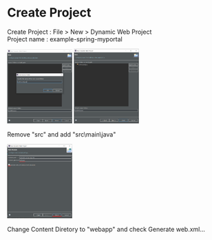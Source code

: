 # Create Project
Create Project : File > New > Dynamic Web Project
<br/>
Project name : example-spring-myportal

<div>
    <span>
        <img width="30%" src="images/create-project/createProject02.png"/>
    </span>
    <span>
        <img width="30%" src="images/create-project/createProject03.png"/>
    </span>
    <p>Remove "src" and add "src\main\java"</p>
    <span>
        <img width="30%" src="images/create-project/createProject04.png"/>
    </span>
    <p>Change Content Diretory to "webapp" and check Generate web.xml...</p>
</div>
